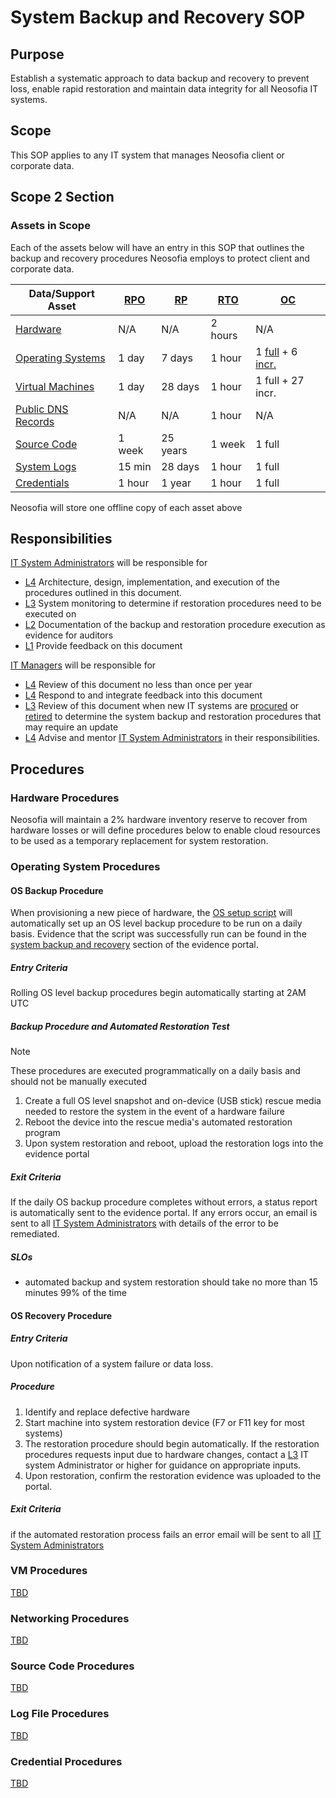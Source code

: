<!--- Internal Links --->
[rpo]:  /website/qms/glossary.md#recovery-point-objective-rpo
[rto]:  /website/qms/glossary.md#recovery-time-objective-rto
[rp]:   /website/qms/glossary.md#retention-period
[oc]:   /website/qms/glossary.md#online-copy
[full]: /website/qms/glossary.md#full-copy
[incr]: /website/qms/glossary.md#incremental-copy
[tbd]:  /website/qms/glossary.md#to-be-determined-tbd

[sa]:   /website/qms/roles.md#system-administrator-sa
[itm]:  /website/qms/roles.md#it-manager
[itm-lvl]: /website/qms/roles.md#itm-levels
[sa-lvl]:  /website/qms/roles.md#sa-levels

[pol-sbr]: /website/qms/policies.md#system-backup-and-recovery

[hwp]: #hardware-procedures
[osp]: #operating-system-procedures
[vmp]: #vm-procedures
[netp]: #networking-procedures
[scp]: #source-code-procedures
[logsp]: #log-file-procedures
[credsp]: #credential-procedures

<!--- External Links --->
[os-setup]: https://github.com/Neosofia/corporate/blob/main/os/proxmox/rearSetup.sh

# System Backup and Recovery SOP

## Purpose

Establish a systematic approach to data backup and recovery to prevent loss, enable rapid restoration and maintain data integrity for all Neosofia IT systems.

## Scope

This SOP applies to any IT system that manages Neosofia client or corporate data.

## Scope 2 Section

### Assets in Scope

Each of the assets below will have an entry in this SOP that outlines the backup and recovery procedures Neosofia employs to protect client and corporate data.

Data/Support Asset         | [RPO][rpo] | [RP][rp] | [RTO][rto] | [OC][oc]
---------------------------|------------|----------|------------|---------------------------------
[Hardware][hwp]            | N/A        | N/A      | 2 hours    | N/A
[Operating Systems][osp]   | 1 day      | 7 days   | 1 hour     | 1 [full][full] + 6 [incr.][incr]
[Virtual Machines][vmp]    | 1 day      | 28 days  | 1 hour     | 1 full + 27 incr.
[Public DNS Records][netp] | N/A        | N/A      | 1 hour     | N/A
[Source Code][scp]         | 1 week     | 25 years | 1 week     | 1 full
[System Logs][logsp]       | 15 min     | 28 days  | 1 hour     | 1 full
[Credentials][credsp]      | 1 hour     | 1 year   | 1 hour     | 1 full

Neosofia will store one offline copy of each asset above

## Responsibilities

[IT System Administrators][sa] will be responsible for
* [L4][sa-lvl] Architecture, design, implementation, and execution of the procedures outlined in this document.
* [L3][sa-lvl] System monitoring to determine if restoration procedures need to be executed on
* [L2][sa-lvl] Documentation of the backup and restoration procedure execution as evidence for auditors
* [L1][sa-lvl] Provide feedback on this document

[IT Managers][itm] will be responsible for 
* [L4][itm-lvl] Review of this document no less than once per year
* [L4][itm-lvl] Respond to and integrate feedback into this document
* [L3][itm-lvl] Review of this document when new IT systems are [procured][tbd] or [retired][tbd] to determine the system backup and restoration procedures that may require an update
* [L4][itm-lvl] Advise and mentor [IT System Administrators][sa] in their responsibilities.

## Procedures 


### Hardware Procedures

Neosofia will maintain a 2% hardware inventory reserve to recover from hardware losses or will define procedures below to enable cloud resources to be used as a temporary replacement for system restoration. 

### Operating System Procedures

#### OS Backup Procedure

When provisioning a new piece of hardware, the [OS setup script][os-setup] will automatically set up an OS level backup procedure to be run on a daily basis. Evidence that the script was successfully run can be found in the [system backup and recovery][tbd] section of the evidence portal.

##### Entry Criteria

Rolling OS level backup procedures begin automatically starting at 2AM UTC

##### Backup Procedure and Automated Restoration Test

> [!NOTE]
> These procedures are executed programmatically on a daily basis and should not be manually executed

1. Create a full OS level snapshot and on-device (USB stick) rescue media needed to restore the system in the event of a hardware failure
1. Reboot the device into the rescue media's automated restoration program
1. Upon system restoration and reboot, upload the restoration logs into the evidence portal

##### Exit Criteria

If the daily OS backup procedure completes without errors, a status report is automatically sent to the evidence portal. If any errors occur, an email is sent to all [IT System Administrators][sa] with details of the error to be remediated.

##### SLOs
* automated backup and system restoration should take no more than 15 minutes 99% of the time


#### OS Recovery Procedure

##### Entry Criteria

Upon notification of a system failure or data loss.

##### Procedure
1. Identify and replace defective hardware
1. Start machine into system restoration device (F7 or F11 key for most systems)
1. The restoration procedure should begin automatically. If the restoration procedures requests input due to hardware changes, contact a [L3][sa-lvl] IT system Administrator or higher for guidance on appropriate inputs.
1. Upon restoration, confirm the restoration evidence was uploaded to the portal.

##### Exit Criteria

if the automated restoration process fails an error email will be sent to all [IT System Administrators][sa]

### VM Procedures

[TBD][tbd]

### Networking Procedures

[TBD][tbd]

### Source Code Procedures

[TBD][tbd]

### Log File Procedures

[TBD][tbd]

### Credential Procedures

[TBD][tbd]
